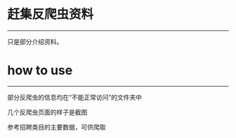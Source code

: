 # 赶集反爬虫资料
--------------
只是部分介绍资料。

# how to use
--------------
部分反爬虫的信息均在“不能正常访问”的文件夹中

几个反爬虫页面的样子是截图

参考招聘类目的主要数据，可供爬取
